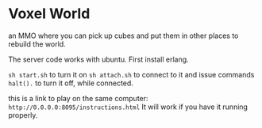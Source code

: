 Voxel World
=======

an MMO where you can pick up cubes and put them in other places to rebuild the world.

<!---
[You can play now in your browser](http://159.89.87.58:8095/main.html)
---->

The server code works with ubuntu.
First install erlang.

`sh start.sh` to turn it on
`sh attach.sh` to connect to it and issue commands
`halt().` to turn it off, while connected.

this is a link to play on the same computer: `http://0.0.0.0:8095/instructions.html`
It will work if you have it running properly.
